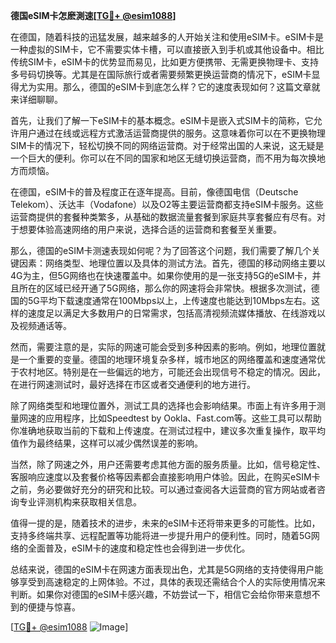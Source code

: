 **德国eSIM卡怎麽測速[[TG💪+ @esim1088](https://t.me/s/esim1088)]**

在德国，随着科技的迅猛发展，越来越多的人开始关注和使用eSIM卡。eSIM卡是一种虚拟的SIM卡，它不需要实体卡槽，可以直接嵌入到手机或其他设备中。相比传统SIM卡，eSIM卡的优势显而易见，比如更方便携带、无需更换物理卡、支持多号码切换等。尤其是在国际旅行或者需要频繁更换运营商的情况下，eSIM卡显得尤为实用。那么，德国的eSIM卡到底怎么样？它的速度表现如何？这篇文章就来详细聊聊。

首先，让我们了解一下eSIM卡的基本概念。eSIM卡是嵌入式SIM卡的简称，它允许用户通过在线或远程方式激活运营商提供的服务。这意味着你可以在不更换物理SIM卡的情况下，轻松切换不同的网络运营商。对于经常出国的人来说，这无疑是一个巨大的便利。你可以在不同的国家和地区无缝切换运营商，而不用为每次换地方而烦恼。

在德国，eSIM卡的普及程度正在逐年提高。目前，像德国电信（Deutsche Telekom）、沃达丰（Vodafone）以及O2等主要运营商都支持eSIM卡服务。这些运营商提供的套餐种类繁多，从基础的数据流量套餐到家庭共享套餐应有尽有。对于想要体验高速网络的用户来说，选择合适的运营商和套餐至关重要。

那么，德国的eSIM卡测速表现如何呢？为了回答这个问题，我们需要了解几个关键因素：网络类型、地理位置以及具体的测试方法。首先，德国的移动网络主要以4G为主，但5G网络也在快速覆盖中。如果你使用的是一张支持5G的eSIM卡，并且所在的区域已经开通了5G网络，那么你的网速将会非常快。根据多次测试，德国的5G平均下载速度通常在100Mbps以上，上传速度也能达到10Mbps左右。这样的速度足以满足大多数用户的日常需求，包括高清视频流媒体播放、在线游戏以及视频通话等。

然而，需要注意的是，实际的网速可能会受到多种因素的影响。例如，地理位置就是一个重要的变量。德国的地理环境复杂多样，城市地区的网络覆盖和速度通常优于农村地区。特别是在一些偏远的地方，可能还会出现信号不稳定的情况。因此，在进行网速测试时，最好选择在市区或者交通便利的地方进行。

除了网络类型和地理位置外，测试工具的选择也会影响结果。市面上有许多用于测量网速的应用程序，比如Speedtest by Ookla、Fast.com等。这些工具可以帮助你准确地获取当前的下载和上传速度。在测试过程中，建议多次重复操作，取平均值作为最终结果，这样可以减少偶然误差的影响。

当然，除了网速之外，用户还需要考虑其他方面的服务质量。比如，信号稳定性、客服响应速度以及套餐价格等因素都会直接影响用户体验。因此，在购买eSIM卡之前，务必要做好充分的研究和比较。可以通过查阅各大运营商的官方网站或者咨询专业评测机构来获取相关信息。

值得一提的是，随着技术的进步，未来的eSIM卡还将带来更多的可能性。比如，支持多终端共享、远程配置等功能将进一步提升用户的便利性。同时，随着5G网络的全面普及，eSIM卡的速度和稳定性也会得到进一步优化。

总结来说，德国的eSIM卡在网速方面表现出色，尤其是5G网络的支持使得用户能够享受到高速稳定的上网体验。不过，具体的表现还需结合个人的实际使用情况来判断。如果你对德国的eSIM卡感兴趣，不妨尝试一下，相信它会给你带来意想不到的便捷与惊喜。

[[TG💪+ @esim1088](https://t.me/s/esim1088) ![Image](https://i.postimg.cc/4NQfJmqS/Snipaste-2025-05-13-00-14-12.png)]
